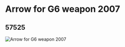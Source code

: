 # Arrow for G6 weapon 2007
## 57525
![Arrow for G6 weapon 2007](https://lc-www-live-s.legocdn.com/media/bricks/5/2/4497796.jpg)
